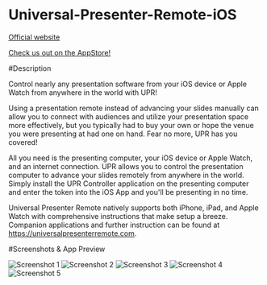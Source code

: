 # Universal-Presenter-Remote-iOS

[Official website](https://universalpresenterremote.com)

[Check us out on the AppStore!](https://itunes.apple.com/us/app/universal-presenter-remote/id866740670?ls=1&mt=8)

#Description

Control nearly any presentation software from your iOS device or Apple Watch from anywhere in the world with UPR!

Using a presentation remote instead of advancing your slides manually can allow you to connect with audiences and utilize your presentation space more effectively, but you typically had to buy your own or hope the venue you were presenting at had one on hand. Fear no more, UPR has you covered!

All you need is the presenting computer, your iOS device or Apple Watch, and an internet connection. UPR allows you to control the presentation computer to advance your slides remotely from anywhere in the world. Simply install the UPR Controller application on the presenting computer and enter the token into the iOS App and you'll be presenting in no time.

Universal Presenter Remote natively supports both iPhone, iPad, and Apple Watch with comprehensive instructions that make setup a breeze. Companion applications and further instruction can be found at https://universalpresenterremote.com.

#Screenshots & App Preview

![Screenshot 1](https://github.com/brendancboyle/Universal-Presenter-Remote-iOS/blob/master/Screenshots/1.png "Screenshot 1")
![Screenshot 2](https://github.com/brendancboyle/Universal-Presenter-Remote-iOS/blob/master/Screenshots/2.png "Screenshot 2")
![Screenshot 3](https://github.com/brendancboyle/Universal-Presenter-Remote-iOS/blob/master/Screenshots/3.png "Screenshot 3")
![Screenshot 4](https://github.com/brendancboyle/Universal-Presenter-Remote-iOS/blob/master/Screenshots/4.png "Screenshot 4")
![Screenshot 5](https://github.com/brendancboyle/Universal-Presenter-Remote-iOS/blob/master/Screenshots/5.png "Screenshot 5")
